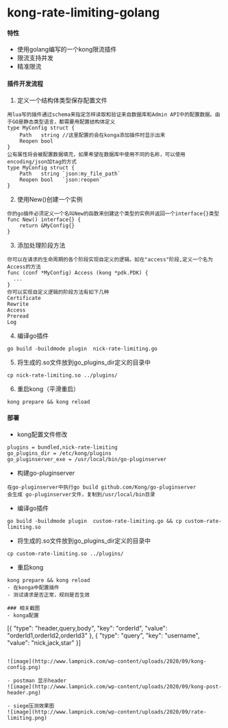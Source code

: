 # kong-rate-limiting-golang

#### 特性
- 使用golang编写的一个kong限流插件
- 限流支持并发
- 精准限流

#### 插件开发流程
1. 定义一个结构体类型保存配置文件
```
用lua写的插件通过schema来指定怎样读取和验证来自数据库和Admin API中的配置数据。由于GO是静态类型语言，都需要用配置结构体定义
type MyConfig struct {
    Path   string //这里配置的会在konga添加插件时显示出来
    Reopen bool
}
公有属性将会被配置数据填充，如果希望在数据库中使用不同的名称，可以使用encoding/json加tag的方式
type MyConfig struct {
    Path   string `json:my_file_path`
    Reopen bool   `json:reopen`
}
```
2. 使用New()创建一个实例
```
你的go插件必须定义一个名叫New的函数来创建这个类型的实例并返回一个interface{}类型
func New() interface{} {
    return &MyConfig{}
}
```
3. 添加处理阶段方法
```
你可以在请求的生命周期的各个阶段实现自定义的逻辑。如在"access"阶段,定义一个名为Access的方法
func (conf *MyConfig) Access (kong *pdk.PDK) {
  ...
}
你可以实现自定义逻辑的阶段方法有如下几种
Certificate
Rewrite
Access
Preread
Log
```
4. 编译go插件
```
go build -buildmode plugin  nick-rate-limiting.go
```
5. 将生成的.so文件放到go_plugins_dir定义的目录中
```.env
cp nick-rate-limiting.so ../plugins/
```
6. 重启kong（平滑重启）
```
kong prepare && kong reload
```
#### 部署
- kong配置文件修改
```
plugins = bundled,nick-rate-limiting
go_plugins_dir = /etc/kong/plugins
go_pluginserver_exe = /usr/local/bin/go-pluginserver
```
- 构建go-pluginserver
```
在go-pluginserver中执行go build github.com/Kong/go-pluginserver
会生成 go-pluginserver文件，复制到/usr/local/bin目录
```
-  编译go插件
```
go build -buildmode plugin  custom-rate-limiting.go && cp custom-rate-limiting.so
```
- 将生成的.so文件放到go_plugins_dir定义的目录中
```.env
cp custom-rate-limiting.so ../plugins/
```
- 重启kong
```
kong prepare && kong reload
- 在konga中配置插件
- 测试请求是否正常，规则是否生效

### 相关截图
- konga配置

```
[{
	"type": "header,query,body",
	"key": "orderId",
	"value": "orderId1,orderId2,orderId3"
}, {
	"type": "query",
	"key": "username",
	"value": "nick,jack,star"
}]
```

![image](http://www.lampnick.com/wp-content/uploads/2020/09/kong-config.png)

- postman 显示header
![image](http://www.lampnick.com/wp-content/uploads/2020/09/kong-post-header.png)

- siege压测效果图
![image](http://www.lampnick.com/wp-content/uploads/2020/09/rate-limiting.png)